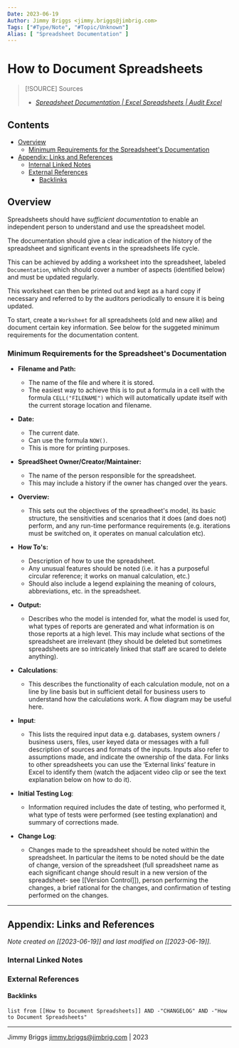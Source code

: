 ```yaml
---
Date: 2023-06-19
Author: Jimmy Briggs <jimmy.briggs@jimbrig.com>
Tags: ["#Type/Note", "#Topic/Unknown"]
Alias: [ "Spreadsheet Documentation" ]
---
```


# How to Document Spreadsheets

> [!SOURCE] Sources
> - *[Spreadsheet Documentation | Excel Spreadsheets | Audit Excel](https://www.auditexcel.co.za/article/spreadsheet-documentation-using-only-excels-inbuilt-tools/)*

## Contents

- [Overview](#overview)
	- [Minimum Requirements for the Spreadsheet's Documentation](#minimum-requirements-for-the-spreadsheets-documentation)
- [Appendix: Links and References](#appendix-links-and-references)
	- [Internal Linked Notes](#internal-linked-notes)
	- [External References](#external-references)
		- [Backlinks](#backlinks)

## Overview

Spreadsheets should have *sufficient documentation* to enable an independent person to understand and use the spreadsheet model. 

The documentation should give a clear indication of the history of the spreadsheet and significant events in the spreadsheets life cycle. 

This can be achieved by adding a worksheet into the spreadsheet, labeled `Documentation`, which should cover a number of aspects (identified below) and must be updated regularly.

This worksheet can then be printed out and kept as a hard copy if necessary and referred to by the auditors periodically to ensure it is being updated.

To start, create a `Worksheet` for all spreadsheets (old and new alike) and document certain key information. See below for the suggeted minimum requirements for the documentation content.

### Minimum Requirements for the Spreadsheet's Documentation

- **Filename and Path:** 
	- The name of the file and where it is stored. 
	- The easiest way to achieve this is to put a formula in a cell with the formula `CELL("FILENAME")` which will automatically update itself with the current storage location and filename.

- **Date:**
	- The current date. 
	- Can use the formula `NOW()`.
	- This is more for printing purposes.

- **SpreadSheet Owner/Creator/Maintainer:**
	- The name of the person responsible for the spreadsheet. 
	- This may include a history if the owner has changed over the years.

- **Overview:**
	- This sets out the objectives of the spreadheet's model, its basic structure, the sensitivities and scenarios that it does (and does not) perform, and any run-time performance requirements (e.g. iterations must be switched on, it operates on manual calculation etc).

- **How To's:**
	- Description of how to use the spreadsheet. 
	- Any unusual features should be noted (i.e. it has a purposeful circular reference; it works on manual calculation, etc.) 
	- Should also include a legend explaining the meaning of colours, abbreviations, etc. in the spreadsheet.

- **Output:**
	- Describes who the model is intended for, what the model is used for, what types of reports are generated and what information is on those reports at a high level. This may include what sections of the spreadsheet are irrelevant (they should be deleted but sometimes spreadsheets are so intricately linked that staff are scared to delete anything).

- **Calculations**: 
	- This describes the functionality of each calculation module, not on a line by line basis but in sufficient detail for business users to understand how the calculations work. A flow diagram may be useful here.

- **Input**: 
	- This lists the required input data e.g. databases, system owners / business users, files, user keyed data or messages with a full description of sources and formats of the inputs. Inputs also refer to assumptions made, and indicate the ownership of the data. For links to other spreadsheets you can use the ‘External links’ feature in Excel to identify them (watch the adjacent video clip or see the text explanation below on how to do it).

- **Initial Testing Log**: 
	- Information required includes the date of testing, who performed it, what type of tests were performed (see testing explanation) and summary of corrections made.

- **Change Log**: 
	- Changes made to the spreadsheet should be noted within the spreadsheet. In particular the items to be noted should be the date of change, version of the spreadsheet (full spreadsheet name as each significant change should result in a new version of the spreadsheet- see [[Version Control]]), person performing the changes, a brief rational for the changes, and confirmation of testing performed on the changes.

***

## Appendix: Links and References

*Note created on [[2023-06-19]] and last modified on [[2023-06-19]].*

### Internal Linked Notes

### External References

#### Backlinks

```dataview
list from [[How to Document Spreadsheets]] AND -"CHANGELOG" AND -"How to Document Spreadsheets"
```


***

Jimmy Briggs <jimmy.briggs@jimbrig.com> | 2023

